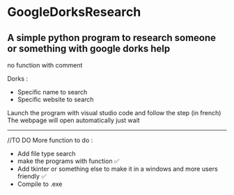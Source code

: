# GoogleDorksResearch
A simple python program to research someone or something with google dorks help
-------------------------------------------------------------------------------------------------

no function
with comment

Dorks :
  - Specific name to search
  - Specific website to search
  


Launch the program with visual studio code and follow the step (in french)
The webpage will open automatically just wait


-------------------------------------------------------------------------------------------------
//TO DO
More function to do :
  - Add file type search
  - make the programs with function ✅
  - Add tkinter or something else to make it in a windows and more users friendly ✅
  - Compile to .exe
  
